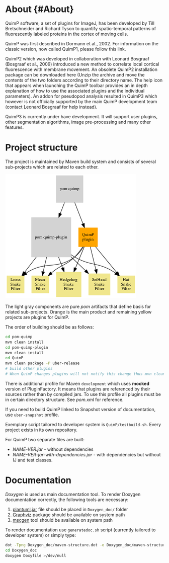 # About {#About}

QuimP software, a set of plugins for ImageJ, has been developed by Till Bretschneider and Richard 
Tyson to quantify spatio-temporal patterns of fluorescently labeled proteins in the cortex of moving 
cells.

QuimP was first described in Dormann et al., 2002. For information on the classic version, now 
called QuimP1, please follow this link.

QuimP2 which was developed in collaboration with Leonard Bosgraaf (Bosgraaf et al., 2009) 
introduced a new method to correlate local cortical fluorescence with membrane movement. An 
obsolete QuimP2 installation package can be downloaded here (Unzip the archive and move the contents
of the two folders according to their directory name. The help icon that appears when launching the
QuimP toolbar provides an in depth explanation of how to use the associated plugins and the 
individual parameters). An addon for pseudopod analysis resulted in QuimP3 which however is not 
officially supported by the main QuimP development team (contact Leonard Bosgraaf for help instead).

QuimP3 is currently under have development. It will support user plugins, other segmentation 
algorithms, image pre-processing and many other features.

# Project structure

The project is maintained by Maven build system and consists of several sub-projects which are related to each other.

![ProjectStructure](Doxygen_doc/maven-structure.png)

The light gray components are pure *pom* artifacts that define basis for related sub-projects. Orange is the main product and remaining yellow projects are plugins for QuimP.

The order of building should be as follows:

```bash
cd pom-quimp
mvn clean install
cd pom-quimp-plugin
mvn clean install
cd QuimP
mvn clean package -P uber-release
# build other plugins
# When QuimP changes plugins will not notify this change thus mvn clean is recommended
```

There is additional profile for Maven `development` which uses **mocked** version of PluginFactory. It means that plugins are referenced by their sources rather than by compiled jars. To use this profile all plugins must be in certain directory structure. See *pom.xml* for reference. 

If you need to build QuimP linked to Snapshot version of documentation, use `uber-snapshot` profile.

Exemplary script tailored to developer system is `QuimP/testbuild.sh`. Every project exists in its own repository.

For QuimP two separate files are built:
- *NAME-VER.jar* - without dependencies
- *NAME-VER-jar-with-dependencies.jar* - with dependencies but without IJ and test classes.
 
# Documentation

*Doxygen* is used as main documentation tool. To render Doxygen documentation correctly, 
the following tools are necessary:

1. [plantuml.jar](http://plantuml.com/) file should be placed in `Doxygen_doc/` folder
2. [Graphviz](www.graphviz.org/) package should be available on system path
3. [mscgen](http://www.mcternan.me.uk/mscgen/) tool should be available on system path

To render documentation use `generatedoc.sh` script (currently tailored to developer system) 
or simply type:

```bash
dot -Tpng Doxygen_doc/maven-structure.dot -o Doxygen_doc/maven-structure.png
cd Doxygen_doc
doxygen Doxyfile >/dev/null
```

 